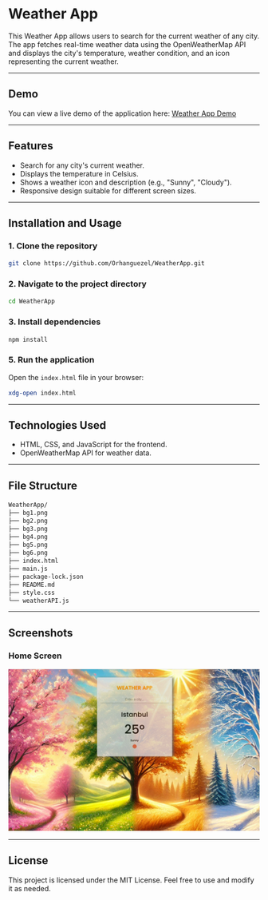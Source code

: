 # Weather App

This Weather App allows users to search for the current weather of any city. The app fetches real-time weather data using the OpenWeatherMap API and displays the city's temperature, weather condition, and an icon representing the current weather.

---

## **Demo**
You can view a live demo of the application here: [Weather App Demo](https://orhanguezel.github.io/WeatherApp/)


---

## **Features**
- Search for any city's current weather.
- Displays the temperature in Celsius.
- Shows a weather icon and description (e.g., "Sunny", "Cloudy").
- Responsive design suitable for different screen sizes.

---

## **Installation and Usage**

### **1. Clone the repository**
```bash
git clone https://github.com/Orhanguezel/WeatherApp.git
```

### **2. Navigate to the project directory**
```bash
cd WeatherApp
```

### **3. Install dependencies**
```bash
npm install
```


### **5. Run the application**
Open the `index.html` file in your browser:
```bash
xdg-open index.html
```

---

## **Technologies Used**
- HTML, CSS, and JavaScript for the frontend.
- OpenWeatherMap API for weather data.

---

## **File Structure**
```
WeatherApp/
├── bg1.png
├── bg2.png
├── bg3.png
├── bg4.png
├── bg5.png
├── bg6.png
├── index.html
├── main.js
├── package-lock.json
├── README.md
├── style.css
└── weatherAPI.js
```

---

## **Screenshots**
### **Home Screen**
![Weather App Demo](demo.png)

---

## **License**
This project is licensed under the MIT License. Feel free to use and modify it as needed.

